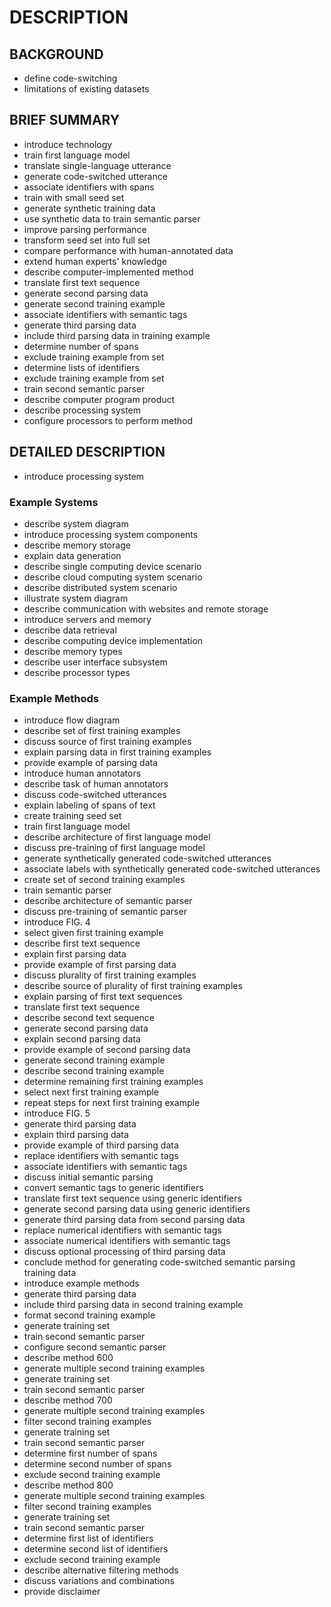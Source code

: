 # DESCRIPTION

## BACKGROUND

- define code-switching
- limitations of existing datasets

## BRIEF SUMMARY

- introduce technology
- train first language model
- translate single-language utterance
- generate code-switched utterance
- associate identifiers with spans
- train with small seed set
- generate synthetic training data
- use synthetic data to train semantic parser
- improve parsing performance
- transform seed set into full set
- compare performance with human-annotated data
- extend human experts' knowledge
- describe computer-implemented method
- translate first text sequence
- generate second parsing data
- generate second training example
- associate identifiers with semantic tags
- generate third parsing data
- include third parsing data in training example
- determine number of spans
- exclude training example from set
- determine lists of identifiers
- exclude training example from set
- train second semantic parser
- describe computer program product
- describe processing system
- configure processors to perform method

## DETAILED DESCRIPTION

- introduce processing system

### Example Systems

- describe system diagram
- introduce processing system components
- describe memory storage
- explain data generation
- describe single computing device scenario
- describe cloud computing system scenario
- describe distributed system scenario
- illustrate system diagram
- describe communication with websites and remote storage
- introduce servers and memory
- describe data retrieval
- describe computing device implementation
- describe memory types
- describe user interface subsystem
- describe processor types

### Example Methods

- introduce flow diagram
- describe set of first training examples
- discuss source of first training examples
- explain parsing data in first training examples
- provide example of parsing data
- introduce human annotators
- describe task of human annotators
- discuss code-switched utterances
- explain labeling of spans of text
- create training seed set
- train first language model
- describe architecture of first language model
- discuss pre-training of first language model
- generate synthetically generated code-switched utterances
- associate labels with synthetically generated code-switched utterances
- create set of second training examples
- train semantic parser
- describe architecture of semantic parser
- discuss pre-training of semantic parser
- introduce FIG. 4
- select given first training example
- describe first text sequence
- explain first parsing data
- provide example of first parsing data
- discuss plurality of first training examples
- describe source of plurality of first training examples
- explain parsing of first text sequences
- translate first text sequence
- describe second text sequence
- generate second parsing data
- explain second parsing data
- provide example of second parsing data
- generate second training example
- describe second training example
- determine remaining first training examples
- select next first training example
- repeat steps for next first training example
- introduce FIG. 5
- generate third parsing data
- explain third parsing data
- provide example of third parsing data
- replace identifiers with semantic tags
- associate identifiers with semantic tags
- discuss initial semantic parsing
- convert semantic tags to generic identifiers
- translate first text sequence using generic identifiers
- generate second parsing data using generic identifiers
- generate third parsing data from second parsing data
- replace numerical identifiers with semantic tags
- associate numerical identifiers with semantic tags
- discuss optional processing of third parsing data
- conclude method for generating code-switched semantic parsing training data
- introduce example methods
- generate third parsing data
- include third parsing data in second training example
- format second training example
- generate training set
- train second semantic parser
- configure second semantic parser
- describe method 600
- generate multiple second training examples
- generate training set
- train second semantic parser
- describe method 700
- generate multiple second training examples
- filter second training examples
- generate training set
- train second semantic parser
- determine first number of spans
- determine second number of spans
- exclude second training example
- describe method 800
- generate multiple second training examples
- filter second training examples
- generate training set
- train second semantic parser
- determine first list of identifiers
- determine second list of identifiers
- exclude second training example
- describe alternative filtering methods
- discuss variations and combinations
- provide disclaimer

